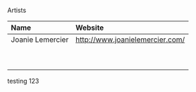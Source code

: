 Artists

| Name | Website |
| :--- | :--- |
| Joanie Lemercier | http://www.joanielemercier.com/ |
|  |  |
|  |  |
|  |  |
|  |  |
|  |  |
|  |  |
|  |  |
|  |  |
|  |  |

testing 123

